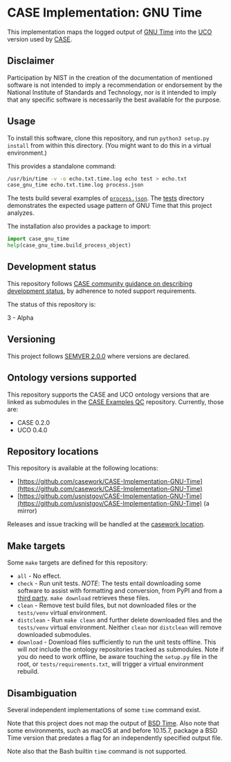 # CASE Implementation: GNU Time

This implementation maps the logged output of [GNU Time](https://www.gnu.org/software/time/) into the [UCO](https://github.com/ucoProject/UCO/) version used by [CASE](https://caseontology.org/).


## Disclaimer

Participation by NIST in the creation of the documentation of mentioned software is not intended to imply a recommendation or endorsement by the National Institute of Standards and Technology, nor is it intended to imply that any specific software is necessarily the best available for the purpose.


## Usage

To install this software, clone this repository, and run `python3 setup.py install` from within this directory.  (You might want to do this in a virtual environment.)

This provides a standalone command:

```bash
/usr/bin/time -v -o echo.txt.time.log echo test > echo.txt
case_gnu_time echo.txt.time.log process.json
```

The tests build several examples of [`process.json`](tests/from_pip/process.json).  The [tests](tests/) directory demonstrates the expected usage pattern of GNU Time that this project analyzes.

The installation also provides a package to import:

```python
import case_gnu_time
help(case_gnu_time.build_process_object)
```


## Development status

This repository follows [CASE community guidance on describing development status](https://caseontology.org/resources/github_repos.html#development-statuses), by adherence to noted support requirements.

The status of this repository is:

3 - Alpha


## Versioning

This project follows [SEMVER 2.0.0](https://semver.org/) where versions are declared.


## Ontology versions supported

This repository supports the CASE and UCO ontology versions that are linked as submodules in the [CASE Examples QC](https://github.com/ajnelson-nist/CASE-Examples-QC) repository.  Currently, those are:

* CASE 0.2.0
* UCO 0.4.0


## Repository locations

This repository is available at the following locations:
* [https://github.com/casework/CASE-Implementation-GNU-Time](https://github.com/casework/CASE-Implementation-GNU-Time)
* [https://github.com/usnistgov/CASE-Implementation-GNU-Time](https://github.com/usnistgov/CASE-Implementation-GNU-Time) (a mirror)

Releases and issue tracking will be handled at the [casework location](https://github.com/casework/CASE-Implementation-GNU-Time).


## Make targets

Some `make` targets are defined for this repository:
* `all` - No effect.
* `check` - Run unit tests.  *NOTE*: The tests entail downloading some software to assist with formatting and conversion, from PyPI and from a [third party](https://github.com/edmcouncil/rdf-toolkit).  `make download` retrieves these files.
* `clean` - Remove test build files, but not downloaded files or the `tests/venv` virtual environment.
* `distclean` - Run `make clean` and further delete downloaded files and the `tests/venv` virtual environment.  Neither `clean` nor `distclean` will remove downloaded submodules.
* `download` - Download files sufficiently to run the unit tests offline.  This will *not* include the ontology repositories tracked as submodules.  Note if you do need to work offline, be aware touching the `setup.py` file in the root, or `tests/requirements.txt`, will trigger a virtual environment rebuild.


## Disambiguation

Several independent implementations of some `time` command exist.

Note that this project does not map the output of [BSD Time](https://www.freebsd.org/cgi/man.cgi?query=time).  Also note that some environments, such as macOS at and before 10.15.7, package a BSD Time version that predates a flag for an independently specified output file.

Note also that the Bash builtin `time` command is not supported.
